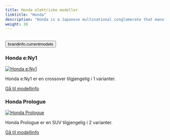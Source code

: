 ```yaml
---
title: Honda elektriske modeller
linktitle: "Honda"
description: "Honda is a Japanese multinational conglomerate that manufactures automobiles, motorcycles, and power equipment. It is the world's largest motorcycle manufacturer and one of the largest automobile manufacturers. Honda also has a luxury brand called Acura, which it launched in 1986 as the first Japanese luxury brand."
weight: 30
---
```

<!-- markdownlint-disable MD033 -->
<!-- markdownlint-disable MD010 -->


<div class="accordion" id="accordionPanelsStayOpenExample">
    <div class="accordion-item">
        <h2 class="accordion-header">
            <button class="accordion-button" type="button" data-bs-toggle="collapse" data-bs-target="#panelsStayOpen-collapseOne" aria-expanded="true" aria-controls="panelsStayOpen-collapseOne">
                        brandinfo.currentmodels
            </button>
        </h2>
        <div id="panelsStayOpen-collapseOne" class="accordion-collapse collapse show">
            <div class="accordion-body">
    <div class="container p-3 mb-4 bg-body-tertiary rounded border">
        <h3>Honda e:Ny1</h3>
        <div class="row">
            <div class="col col-12 col-md-6">
                <a href="e_ny1">
                    <img src="https://media.evkx.net/multimedia/models/honda/e_ny1/e_ny1/main_1_st.jpg" class="img-fluid" alt="Honda e:Ny1" >
                </a>
            </div>
            <div class="col col-12 col-md-6"><p>
Honda e:Ny1 er en crossover tilgjengelig i 1 varianter.
</p>
	<a href="e_ny1/" class="btn btn-outline-primary" role="button">Gå til modellinfo</a>
		</div>
	</div>
</div>
    <div class="container p-3 mb-4 bg-body-tertiary rounded border">
        <h3>Honda Prologue</h3>
        <div class="row">
            <div class="col col-12 col-md-6">
                <a href="prologue">
                    <img src="https://media.evkx.net/multimedia/models/honda/prologue/prologue_awd/main_1_st.jpg" class="img-fluid" alt="Honda Prologue" >
                </a>
            </div>
            <div class="col col-12 col-md-6"><p>
Honda Prologue er en SUV tilgjengelig i 2 varianter.
</p>
	<a href="prologue/" class="btn btn-outline-primary" role="button">Gå til modellinfo</a>
		</div>
	</div>
</div>
        </div>
    </div>
</div></div>
